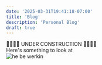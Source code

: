 ```yaml
---
date: '2025-03-31T19:41:18-07:00'
title: 'Blog'
description: 'Personal Blog'
draft: true
---
```


🛑👷‍♂️🛑 UNDER CONSTRUCTION 🛑👷‍♂️🛑  
Here's something to look at  
![he be werkin](/images/computer_cat.gif)
